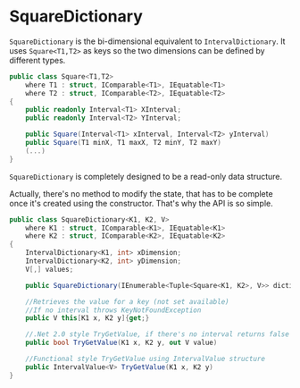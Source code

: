 # SquareDictionary
`SquareDictionary` is the bi-dimensional equivalent to `IntervalDictionary`. It uses `Square<T1,T2>` as keys so the two dimensions can be defined by different types. 

```C#
public class Square<T1,T2>
    where T1 : struct, IComparable<T1>, IEquatable<T1>
    where T2 : struct, IComparable<T2>, IEquatable<T2>
{
    public readonly Interval<T1> XInterval;
    public readonly Interval<T2> YInterval;

    public Square(Interval<T1> xInterval, Interval<T2> yInterval)
    public Square(T1 minX, T1 maxX, T2 minY, T2 maxY)
    (...)
}
```

`SquareDictionary` is completely designed to be a read-only data structure.

Actually, there's no method to modify the state, that has to be complete once it's created using the constructor. That's why the API is so simple.     

```C#
public class SquareDictionary<K1, K2, V>
    where K1 : struct, IComparable<K1>, IEquatable<K1>
    where K2 : struct, IComparable<K2>, IEquatable<K2>
{
    IntervalDictionary<K1, int> xDimension;
    IntervalDictionary<K2, int> yDimension;
    V[,] values;

    public SquareDictionary(IEnumerable<Tuple<Square<K1, K2>, V>> dictionary)

    //Retrieves the value for a key (not set available)
    //If no interval throws KeyNotFoundException
    public V this[K1 x, K2 y]{get;}

    //.Net 2.0 style TryGetValue, if there's no interval returns false
    public bool TryGetValue(K1 x, K2 y, out V value)

    //Functional style TryGetValue using IntervalValue structure 
    public IntervalValue<V> TryGetValue(K1 x, K2 y)
}
```